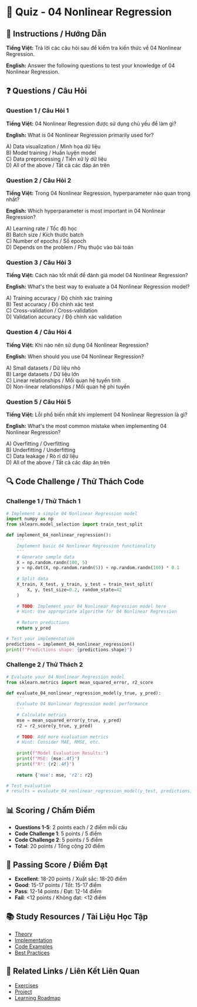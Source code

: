 # 🧠 Quiz - 04 Nonlinear Regression

## 📝 Instructions / Hướng Dẫn

**Tiếng Việt:** Trả lời các câu hỏi sau để kiểm tra kiến thức về 04 Nonlinear Regression.

**English:** Answer the following questions to test your knowledge of 04 Nonlinear Regression.

## ❓ Questions / Câu Hỏi

### Question 1 / Câu Hỏi 1
**Tiếng Việt:** 04 Nonlinear Regression được sử dụng chủ yếu để làm gì?

**English:** What is 04 Nonlinear Regression primarily used for?

A) Data visualization / Minh họa dữ liệu  
B) Model training / Huấn luyện model  
C) Data preprocessing / Tiền xử lý dữ liệu  
D) All of the above / Tất cả các đáp án trên

### Question 2 / Câu Hỏi 2
**Tiếng Việt:** Trong 04 Nonlinear Regression, hyperparameter nào quan trọng nhất?

**English:** Which hyperparameter is most important in 04 Nonlinear Regression?

A) Learning rate / Tốc độ học  
B) Batch size / Kích thước batch  
C) Number of epochs / Số epoch  
D) Depends on the problem / Phụ thuộc vào bài toán

### Question 3 / Câu Hỏi 3
**Tiếng Việt:** Cách nào tốt nhất để đánh giá model 04 Nonlinear Regression?

**English:** What's the best way to evaluate a 04 Nonlinear Regression model?

A) Training accuracy / Độ chính xác training  
B) Test accuracy / Độ chính xác test  
C) Cross-validation / Cross-validation  
D) Validation accuracy / Độ chính xác validation

### Question 4 / Câu Hỏi 4
**Tiếng Việt:** Khi nào nên sử dụng 04 Nonlinear Regression?

**English:** When should you use 04 Nonlinear Regression?

A) Small datasets / Dữ liệu nhỏ  
B) Large datasets / Dữ liệu lớn  
C) Linear relationships / Mối quan hệ tuyến tính  
D) Non-linear relationships / Mối quan hệ phi tuyến

### Question 5 / Câu Hỏi 5
**Tiếng Việt:** Lỗi phổ biến nhất khi implement 04 Nonlinear Regression là gì?

**English:** What's the most common mistake when implementing 04 Nonlinear Regression?

A) Overfitting / Overfitting  
B) Underfitting / Underfitting  
C) Data leakage / Rò rỉ dữ liệu  
D) All of the above / Tất cả các đáp án trên

## 🔍 Code Challenge / Thử Thách Code

### Challenge 1 / Thử Thách 1
```python
# Implement a simple 04 Nonlinear Regression model
import numpy as np
from sklearn.model_selection import train_test_split

def implement_04_nonlinear_regression():
    '''
    Implement basic 04 Nonlinear Regression functionality
    '''
    # Generate sample data
    X = np.random.randn(100, 5)
    y = np.dot(X, np.random.randn(5)) + np.random.randn(100) * 0.1
    
    # Split data
    X_train, X_test, y_train, y_test = train_test_split(
        X, y, test_size=0.2, random_state=42
    )
    
    # TODO: Implement your 04 Nonlinear Regression model here
    # Hint: Use appropriate algorithm for 04 Nonlinear Regression
    
    # Return predictions
    return y_pred

# Test your implementation
predictions = implement_04_nonlinear_regression()
print(f"Predictions shape: {predictions.shape}")
```

### Challenge 2 / Thử Thách 2
```python
# Evaluate your 04 Nonlinear Regression model
from sklearn.metrics import mean_squared_error, r2_score

def evaluate_04_nonlinear_regression_model(y_true, y_pred):
    '''
    Evaluate 04 Nonlinear Regression model performance
    '''
    # Calculate metrics
    mse = mean_squared_error(y_true, y_pred)
    r2 = r2_score(y_true, y_pred)
    
    # TODO: Add more evaluation metrics
    # Hint: Consider MAE, RMSE, etc.
    
    print(f"Model Evaluation Results:")
    print(f"MSE: {mse:.4f}")
    print(f"R²: {r2:.4f}")
    
    return {'mse': mse, 'r2': r2}

# Test evaluation
# results = evaluate_04_nonlinear_regression_model(y_test, predictions)
```

## 📊 Scoring / Chấm Điểm

- **Questions 1-5**: 2 points each / 2 điểm mỗi câu
- **Code Challenge 1**: 5 points / 5 điểm
- **Code Challenge 2**: 5 points / 5 điểm
- **Total**: 20 points / Tổng cộng 20 điểm

## 🎯 Passing Score / Điểm Đạt

- **Excellent**: 18-20 points / Xuất sắc: 18-20 điểm
- **Good**: 15-17 points / Tốt: 15-17 điểm  
- **Pass**: 12-14 points / Đạt: 12-14 điểm
- **Fail**: <12 points / Không đạt: <12 điểm

## 📚 Study Resources / Tài Liệu Học Tập

- [Theory](./THEORY_04_nonlinear_regression.md)
- [Implementation](./IMPLEMENTATION_04_nonlinear_regression.md)
- [Code Examples](./CODE_EXAMPLES_04_nonlinear_regression.md)
- [Best Practices](./BEST_PRACTICES_04_nonlinear_regression.md)

## 🔗 Related Links / Liên Kết Liên Quan

- [Exercises](./EXERCISES_04_nonlinear_regression.md)
- [Project](./PROJECT_04_nonlinear_regression.md)
- [Learning Roadmap](./LEARNING_ROADMAP_04_nonlinear_regression.md)
